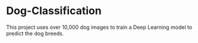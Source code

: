 # Dog-Classification
This project uses over 10,000 dog images to train a Deep Learning model to predict the dog breeds. 
